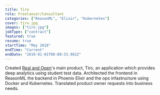 ```yaml
---
title: Tiro
role: Freelancer/Consultant
categories: ["ReasonML", "Elixir", "Kubernetes"]
cover: tiro.jpg
images: ["tiro.jpg"]
jobType: ["contract"]
featured: true
resume: true
startTime: "May 2018"
endTime: "Current"
endDate: "2019-01-01T00:00:33.962Z"
---
```


Created [Real and Open](http://www.realandopen.org/)'s main product, Tiro, an application which provides deep analytics using student test data.  Architected the frontend in ReasonML the backend in Phoenix Elixir and the ops infastructure using Docker and Kubernetes.  Translated product owner requests into business needs.  